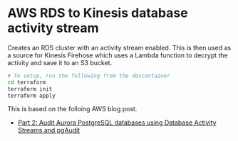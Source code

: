 # AWS RDS to Kinesis database activity stream
Creates an RDS cluster with an activity stream enabled.  This is then used as a source for Kinesis Firehose which uses a Lambda function to decrypt the activity and save it to an S3 bucket.

```sh
# To setup, run the following from the devcontainer
cd terraform
terraform init
terraform apply
```

This is based on the folloing AWS blog post.
- [Part 2: Audit Aurora PostgreSQL databases using Database Activity Streams and pgAudit](https://aws.amazon.com/blogs/database/part-2-audit-aurora-postgresql-databases-using-database-activity-streams-and-pgaudit/)